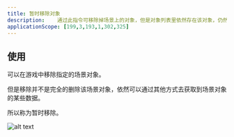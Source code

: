```yaml
---
title: 暂时移除对象
description: 	通过此指令可移除掉场景上的对象，但是对象列表里依然存在该对象，仍然可以被获取到。
applicationScope: [199,3,193,1,302,325]
---
```


## 使用

可以在游戏中移除指定的场景对象。

但是移除并不是完全的删除该场景对象，依然可以通过其他方式去获取到场景对象的某些数据。

所以称为暂时移除。

![alt text](https://cdn.gcw.wiki/gcw/image/zh_hans/commands/sceneobject/removeobject/image.png)
